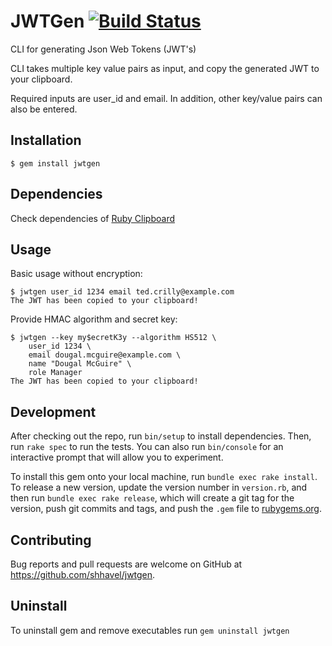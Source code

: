 # JWTGen [![Build Status](https://travis-ci.org/shhavel/jwtgen.svg?branch=master)](https://travis-ci.org/shhavel/jwtgen)

CLI for generating Json Web Tokens (JWT's)

CLI takes multiple key value pairs as input, and copy the generated JWT to your clipboard.

Required inputs are user_id and email. In addition, other key/value pairs can also be entered.

## Installation

    $ gem install jwtgen

## Dependencies

Check dependencies of [Ruby Clipboard](https://github.com/janlelis/clipboard/)

## Usage

Basic usage without encryption:

    $ jwtgen user_id 1234 email ted.crilly@example.com
    The JWT has been copied to your clipboard!

Provide HMAC algorithm and secret key:

    $ jwtgen --key my$ecretK3y --algorithm HS512 \
        user_id 1234 \
        email dougal.mcguire@example.com \
        name "Dougal McGuire" \
        role Manager
    The JWT has been copied to your clipboard!

## Development

After checking out the repo, run `bin/setup` to install dependencies. Then, run `rake spec` to run the tests. You can also run `bin/console` for an interactive prompt that will allow you to experiment.

To install this gem onto your local machine, run `bundle exec rake install`. To release a new version, update the version number in `version.rb`, and then run `bundle exec rake release`, which will create a git tag for the version, push git commits and tags, and push the `.gem` file to [rubygems.org](https://rubygems.org).

## Contributing

Bug reports and pull requests are welcome on GitHub at https://github.com/shhavel/jwtgen.

## Uninstall

To uninstall gem and remove executables run `gem uninstall jwtgen`
